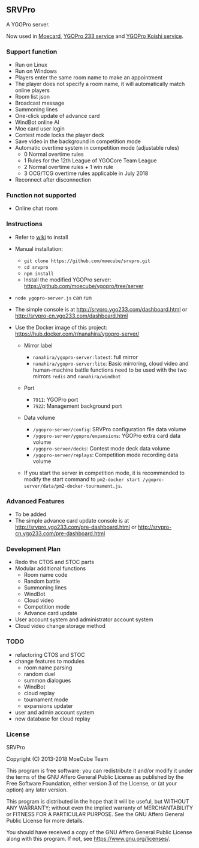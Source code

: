 ## SRVPro
A YGOPro server.

Now used in [Moecard](https://mycard.moe/), [YGOPro 233 service](https://ygo233.com/) and [YGOPro Koishi service](http://koishi.222diy.gdn/ ).

### Support function
* Run on Linux
* Run on Windows
* Players enter the same room name to make an appointment
* The player does not specify a room name, it will automatically match online players
* Room list json
* Broadcast message
* Summoning lines
* One-click update of advance card
* WindBot online AI
* Moe card user login
* Contest mode locks the player deck
* Save video in the background in competition mode
* Automatic overtime system in competition mode (adjustable rules)
  * 0 Normal overtime rules
  * 1 Rules for the 12th League of YGOCore Team League
  * 2 Normal overtime rules + 1 win rule
  * 3 OCG/TCG overtime rules applicable in July 2018
* Reconnect after disconnection

### Function not supported
* Online chat room

### Instructions
* Refer to [wiki](https://github.com/moecube/srvpro/wiki) to install
* Manual installation:
  * `git clone https://github.com/moecube/srvpro.git`
  * `cd srvpro`
  * `npm install`
  * Install the modified YGOPro server: https://github.com/moecube/ygopro/tree/server
* `node ygopro-server.js` can run
* The simple console is at http://srvpro.ygo233.com/dashboard.html or http://srvpro-cn.ygo233.com/dashboard.html
* Use the Docker image of this project: https://hub.docker.com/r/nanahira/ygopro-server/

  * Mirror label
    * `nanahira/ygopro-server:latest`: full mirror
    * `nanahira/ygopro-server:lite`: Basic mirroring, cloud video and human-machine battle functions need to be used with the two mirrors `redis` and `nanahira/windbot`

  * Port
    * `7911`: YGOPro port
    * `7922`: Management background port

  * Data volume
    * `/ygopro-server/config`: SRVPro configuration file data volume
    * `/ygopro-server/ygopro/expansions`: YGOPro extra card data volume
    * `/ygopro-server/decks`: Contest mode deck data volume
    * `/ygopro-server/replays`: Competition mode recording data volume

  * If you start the server in competition mode, it is recommended to modify the start command to `pm2-docker start /ygopro-server/data/pm2-docker-tournament.js`.

### Advanced Features
* To be added
* The simple advance card update console is at http://srvpro.ygo233.com/pre-dashboard.html or http://srvpro-cn.ygo233.com/pre-dashboard.html

### Development Plan
* Redo the CTOS and STOC parts
* Modular additional functions
  * Room name code
  * Random battle
  * Summoning lines
  * WindBot
  * Cloud video
  * Competition mode
  * Advance card update
* User account system and administrator account system
* Cloud video change storage method

### TODO
* refactoring CTOS and STOC
* change features to modules
  * room name parsing
  * random duel
  * summon dialogues
  * WindBot
  * cloud replay
  * tournament mode
  * expansions updater
* user and admin account system
* new database for cloud replay

### License
SRVPro

Copyright (C) 2013-2018 MoeCube Team

This program is free software: you can redistribute it and/or modify
it under the terms of the GNU Affero General Public License as
published by the Free Software Foundation, either version 3 of the
License, or (at your option) any later version.

This program is distributed in the hope that it will be useful,
but WITHOUT ANY WARRANTY; without even the implied warranty of
MERCHANTABILITY or FITNESS FOR A PARTICULAR PURPOSE. See the
GNU Affero General Public License for more details.

You should have received a copy of the GNU Affero General Public License
along with this program. If not, see <https://www.gnu.org/licenses/>.